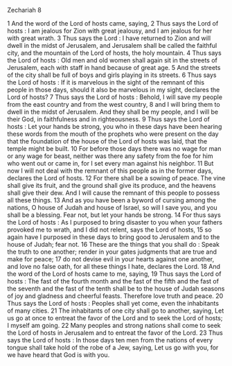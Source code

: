 Zechariah 8

1	And the word of the Lord of hosts came, saying,
2	Thus says the Lord of hosts : I am jealous for Zion with great jealousy, and I am jealous for her with great wrath.
3	Thus says the Lord : I have returned to Zion and will dwell in the midst of Jerusalem, and Jerusalem shall be called the faithful city, and the mountain of the Lord of hosts, the holy mountain.
4	Thus says the Lord of hosts : Old men and old women shall again sit in the streets of Jerusalem, each with staff in hand because of great age.
5	And the streets of the city shall be full of boys and girls playing in its streets.
6	Thus says the Lord of hosts : If it is marvelous in the sight of the remnant of this people in those days, should it also be marvelous in my sight, declares the Lord of hosts?
7	Thus says the Lord of hosts : Behold, I will save my people from the east country and from the west country,
8	and I will bring them to dwell in the midst of Jerusalem. And they shall be my people, and I will be their God, in faithfulness and in righteousness.
9	Thus says the Lord of hosts : Let your hands be strong, you who in these days have been hearing these words from the mouth of the prophets who were present on the day that the foundation of the house of the Lord of hosts was laid, that the temple might be built.
10	For before those days there was no wage for man or any wage for beast, neither was there any safety from the foe for him who went out or came in, for I set every man against his neighbor.
11	But now I will not deal with the remnant of this people as in the former days, declares the Lord of hosts.
12	For there shall be a sowing of peace. The vine shall give its fruit, and the ground shall give its produce, and the heavens shall give their dew. And I will cause the remnant of this people to possess all these things.
13	And as you have been a byword of cursing among the nations, O house of Judah and house of Israel, so will I save you, and you shall be a blessing. Fear not, but let your hands be strong.
14	For thus says the Lord of hosts : As I purposed to bring disaster to you when your fathers provoked me to wrath, and I did not relent, says the Lord of hosts,
15	so again have I purposed in these days to bring good to Jerusalem and to the house of Judah; fear not.
16	These are the things that you shall do : Speak the truth to one another; render in your gates judgments that are true and make for peace;
17	do not devise evil in your hearts against one another, and love no false oath, for all these things I hate, declares the Lord.
18	And the word of the Lord of hosts came to me, saying,
19	Thus says the Lord of hosts : The fast of the fourth month and the fast of the fifth and the fast of the seventh and the fast of the tenth shall be to the house of Judah seasons of joy and gladness and cheerful feasts. Therefore love truth and peace.
20	Thus says the Lord of hosts : Peoples shall yet come, even the inhabitants of many cities.
21	The inhabitants of one city shall go to another, saying, Let us go at once to entreat the favor of the Lord and to seek the Lord of hosts; I myself am going.
22	Many peoples and strong nations shall come to seek the Lord of hosts in Jerusalem and to entreat the favor of the Lord.
23	Thus says the Lord of hosts : In those days ten men from the nations of every tongue shall take hold of the robe of a Jew, saying, Let us go with you, for we have heard that God is with you.


